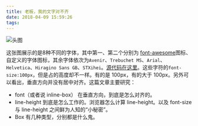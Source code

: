 ```yaml
---
title: 老板，我的文字对不齐
date: 2018-04-09 15:59:26
tags:
---
```


![头图](/uploads/boss-my-text-is-not-algin/banner2.png)

这张图展示的是8种不同的字体，其中第一、第二个分别为 [font-awesome][font-awesome]图标、自定义的字体图标，其余字体依次为`Avenir`、`Trebuchet MS`、`Arial`、`Helvetica`、`Hiragino Sans GB`、`STXihei`。[源代码在这里][banner-code]。这些字符的`font-size:100px`，但是占的高度却不一样。有的是 100px，有的大于 100px。另外可以看出，垂直方向并没有居中对齐。这篇文章主要研究：
- font（或者说 inline-box） 在垂直方向，到底是怎么对齐的。
- line-height 到底是怎么工作的。浏览器怎么计算 line-height。以及 font-size 与 line-height 之间鲜为人知的“小秘密”。
- Box 有几种类型，分别都是什么鬼。

<!-- more -->





[font-awesome]:https://github.com/FortAwesome/Font-Awesome/tree/v4.7.0
[banner-code]:https://codepen.io/hiyangguo/pen/VXqQMB